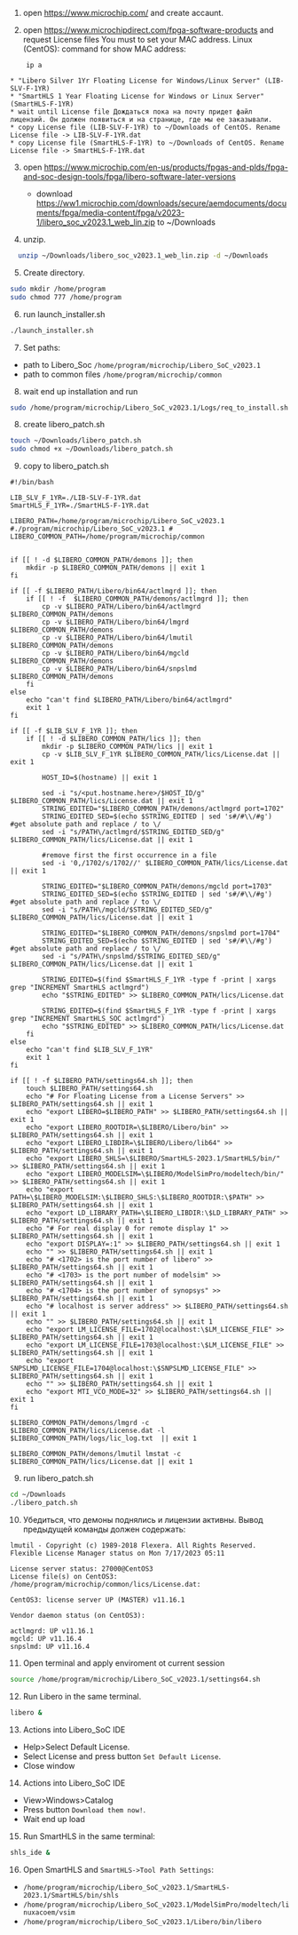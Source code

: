 1. open https://www.microchip.com/ and create accaunt.

2. open https://www.microchipdirect.com/fpga-software-products and request License files
You must to set your MAC address.
Linux (CentOS): command for show MAC address:

```
    ip a
```

    * "Libero Silver 1Yr Floating License for Windows/Linux Server" (LIB-SLV-F-1YR)
    * "SmartHLS 1 Year Floating License for Windows or Linux Server" (SmartHLS-F-1YR)
    * wait until License file Дождаться пока на почту придет файл лицензий. Он должен появиться и на странице, где мы ее заказывали.
    * copy License file (LIB-SLV-F-1YR) to ~/Downloads of CentOS. Rename License file -> LIB-SLV-F-1YR.dat
    * copy License file (SmartHLS-F-1YR) to ~/Downloads of CentOS. Rename License file -> SmartHLS-F-1YR.dat

3. open https://www.microchip.com/en-us/products/fpgas-and-plds/fpga-and-soc-design-tools/fpga/libero-software-later-versions
    *  download https://ww1.microchip.com/downloads/secure/aemdocuments/documents/fpga/media-content/fpga/v2023-1/libero_soc_v2023.1_web_lin.zip to ~/Downloads

4. unzip.

``` sh
  unzip ~/Downloads/libero_soc_v2023.1_web_lin.zip -d ~/Downloads
```

5. Create directory.

```sh
sudo mkdir /home/program
sudo chmod 777 /home/program
```

6. run launch_installer.sh

```sh
./launch_installer.sh
```

7. Set paths:
  * path to Libero_Soc `/home/program/microchip/Libero_SoC_v2023.1`
  * path to common files `/home/program/microchip/common`

8. wait end up installation and run

```sh
sudo /home/program/microchip/Libero_SoC_v2023.1/Logs/req_to_install.sh
```

8. create libero_patch.sh

```sh
touch ~/Downloads/libero_patch.sh
sudo chmod +x ~/Downloads/libero_patch.sh
```

9. copy to libero_patch.sh


```
#!/bin/bash

LIB_SLV_F_1YR=./LIB-SLV-F-1YR.dat
SmartHLS_F_1YR=./SmartHLS-F-1YR.dat

LIBERO_PATH=/home/program/microchip/Libero_SoC_v2023.1 #./program/microchip/Libero_SoC_v2023.1 #
LIBERO_COMMON_PATH=/home/program/microchip/common


if [[ ! -d $LIBERO_COMMON_PATH/demons ]]; then
    mkdir -p $LIBERO_COMMON_PATH/demons || exit 1
fi

if [[ -f $LIBERO_PATH/Libero/bin64/actlmgrd ]]; then
    if [[ ! -f  $LIBERO_COMMON_PATH/demons/actlmgrd ]]; then
        cp -v $LIBERO_PATH/Libero/bin64/actlmgrd $LIBERO_COMMON_PATH/demons
        cp -v $LIBERO_PATH/Libero/bin64/lmgrd $LIBERO_COMMON_PATH/demons
        cp -v $LIBERO_PATH/Libero/bin64/lmutil $LIBERO_COMMON_PATH/demons
        cp -v $LIBERO_PATH/Libero/bin64/mgcld $LIBERO_COMMON_PATH/demons
        cp -v $LIBERO_PATH/Libero/bin64/snpslmd $LIBERO_COMMON_PATH/demons
    fi
else
    echo "can't find $LIBERO_PATH/Libero/bin64/actlmgrd"
    exit 1
fi

if [[ -f $LIB_SLV_F_1YR ]]; then
    if [[ ! -d $LIBERO_COMMON_PATH/lics ]]; then
        mkdir -p $LIBERO_COMMON_PATH/lics || exit 1
        cp -v $LIB_SLV_F_1YR $LIBERO_COMMON_PATH/lics/License.dat || exit 1

        HOST_ID=$(hostname) || exit 1

        sed -i "s/<put.hostname.here>/$HOST_ID/g" $LIBERO_COMMON_PATH/lics/License.dat || exit 1
        STRING_EDITED="$LIBERO_COMMON_PATH/demons/actlmgrd port=1702"
        STRING_EDITED_SED=$(echo $STRING_EDITED | sed 's#/#\\/#g') #get absolute path and replace / to \/
        sed -i "s/PATH\/actlmgrd/$STRING_EDITED_SED/g" $LIBERO_COMMON_PATH/lics/License.dat || exit 1

        #remove first the first occurrence in a file
        sed -i '0,/1702/s/1702//' $LIBERO_COMMON_PATH/lics/License.dat || exit 1

        STRING_EDITED="$LIBERO_COMMON_PATH/demons/mgcld port=1703"
        STRING_EDITED_SED=$(echo $STRING_EDITED | sed 's#/#\\/#g') #get absolute path and replace / to \/
        sed -i "s/PATH\/mgcld/$STRING_EDITED_SED/g" $LIBERO_COMMON_PATH/lics/License.dat || exit 1

        STRING_EDITED="$LIBERO_COMMON_PATH/demons/snpslmd port=1704"
        STRING_EDITED_SED=$(echo $STRING_EDITED | sed 's#/#\\/#g') #get absolute path and replace / to \/
        sed -i "s/PATH\/snpslmd/$STRING_EDITED_SED/g" $LIBERO_COMMON_PATH/lics/License.dat || exit 1

        STRING_EDITED=$(find $SmartHLS_F_1YR -type f -print | xargs grep "INCREMENT SmartHLS actlmgrd")
        echo "$STRING_EDITED" >> $LIBERO_COMMON_PATH/lics/License.dat

        STRING_EDITED=$(find $SmartHLS_F_1YR -type f -print | xargs grep "INCREMENT SmartHLS_SOC actlmgrd")
        echo "$STRING_EDITED" >> $LIBERO_COMMON_PATH/lics/License.dat
    fi
else
    echo "can't find $LIB_SLV_F_1YR"
    exit 1
fi

if [[ ! -f $LIBERO_PATH/settings64.sh ]]; then
    touch $LIBERO_PATH/settings64.sh
    echo "# For Floating License from a License Servers" >> $LIBERO_PATH/settings64.sh || exit 1
    echo "export LIBERO=$LIBERO_PATH" >> $LIBERO_PATH/settings64.sh || exit 1
    echo "export LIBERO_ROOTDIR=\$LIBERO/Libero/bin" >> $LIBERO_PATH/settings64.sh || exit 1
    echo "export LIBERO_LIBDIR=\$LIBERO/Libero/lib64" >> $LIBERO_PATH/settings64.sh || exit 1
    echo "export LIBERO_SHLS=\$LIBERO/SmartHLS-2023.1/SmartHLS/bin/" >> $LIBERO_PATH/settings64.sh || exit 1
    echo "export LIBERO_MODELSIM=\$LIBERO/ModelSimPro/modeltech/bin/" >> $LIBERO_PATH/settings64.sh || exit 1
    echo "export PATH=\$LIBERO_MODELSIM:\$LIBERO_SHLS:\$LIBERO_ROOTDIR:\$PATH" >> $LIBERO_PATH/settings64.sh || exit 1
    echo "export LD_LIBRARY_PATH=\$LIBERO_LIBDIR:\$LD_LIBRARY_PATH" >> $LIBERO_PATH/settings64.sh || exit 1
    echo "# For real display 0 for remote display 1" >> $LIBERO_PATH/settings64.sh || exit 1
    echo "export DISPLAY=:1" >> $LIBERO_PATH/settings64.sh || exit 1
    echo "" >> $LIBERO_PATH/settings64.sh || exit 1
    echo "# <1702> is the port number of libero" >> $LIBERO_PATH/settings64.sh || exit 1
    echo "# <1703> is the port number of modelsim" >> $LIBERO_PATH/settings64.sh || exit 1
    echo "# <1704> is the port number of synopsys" >> $LIBERO_PATH/settings64.sh || exit 1
    echo "# localhost is server address" >> $LIBERO_PATH/settings64.sh || exit 1
    echo "" >> $LIBERO_PATH/settings64.sh || exit 1
    echo "export LM_LICENSE_FILE=1702@localhost:\$LM_LICENSE_FILE" >> $LIBERO_PATH/settings64.sh || exit 1
    echo "export LM_LICENSE_FILE=1703@localhost:\$LM_LICENSE_FILE" >> $LIBERO_PATH/settings64.sh || exit 1
    echo "export SNPSLMD_LICENSE_FILE=1704@localhost:\$SNPSLMD_LICENSE_FILE" >> $LIBERO_PATH/settings64.sh || exit 1
    echo "" >> $LIBERO_PATH/settings64.sh || exit 1
    echo "export MTI_VCO_MODE=32" >> $LIBERO_PATH/settings64.sh || exit 1
fi

$LIBERO_COMMON_PATH/demons/lmgrd -c $LIBERO_COMMON_PATH/lics/License.dat -l $LIBERO_COMMON_PATH/logs/lic_log.txt  || exit 1

$LIBERO_COMMON_PATH/demons/lmutil lmstat -c $LIBERO_COMMON_PATH/lics/License.dat || exit 1
```

9. run libero_patch.sh

```sh
cd ~/Downloads
./libero_patch.sh
```

10. Убедиться, что демоны поднялись и лицензии активны. Вывод предыдущей команды должен содержать:
```
lmutil - Copyright (c) 1989-2018 Flexera. All Rights Reserved.
Flexible License Manager status on Mon 7/17/2023 05:11

License server status: 27000@CentOS3
License file(s) on CentOS3: /home/program/microchip/common/lics/License.dat:

CentOS3: license server UP (MASTER) v11.16.1

Vendor daemon status (on CentOS3):

actlmgrd: UP v11.16.1
mgcld: UP v11.16.4
snpslmd: UP v11.16.4
```

11. Open terminal and apply enviroment ot current session

```sh
source /home/program/microchip/Libero_SoC_v2023.1/settings64.sh
```

12. Run Libero in the same terminal.
```sh
libero &
```

13. Actions into Libero_SoC IDE
  * Help>Select Default License.
  * Select License and press button `Set Default License`.
  * Close window

14. Actions into Libero_SoC IDE
  * View>Windows>Catalog
  * Press button `Download them now!`.
  * Wait end up load

15. Run SmartHLS in the same terminal:
```sh
shls_ide &
```

16. Open SmartHLS and `SmartHLS->Tool Path Settings`:
  * `/home/program/microchip/Libero_SoC_v2023.1/SmartHLS-2023.1/SmartHLS/bin/shls`
  * `/home/program/microchip/Libero_SoC_v2023.1/ModelSimPro/modeltech/linuxacoem/vsim`
  * `/home/program/microchip/Libero_SoC_v2023.1/Libero/bin/libero`